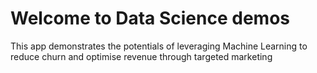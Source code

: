 # Welcome to Data Science demos

This app demonstrates the potentials of leveraging Machine Learning 
to reduce churn and optimise revenue through targeted marketing

